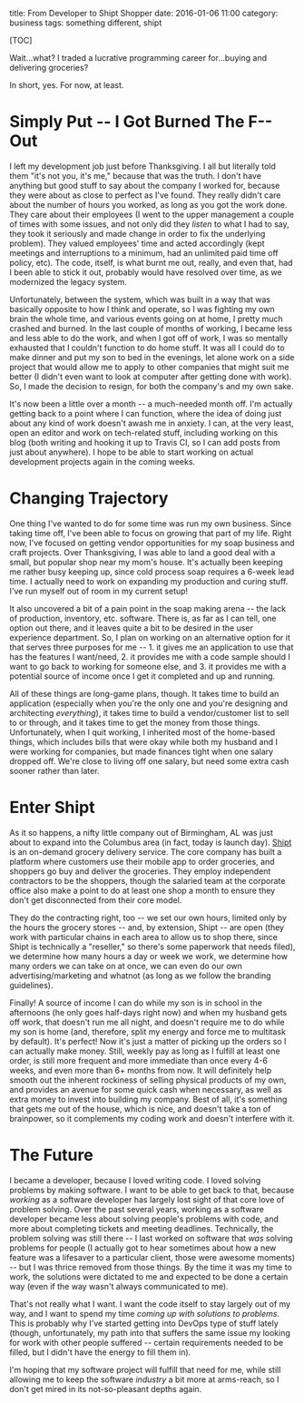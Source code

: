 title: From Developer to Shipt Shopper
date: 2016-01-06 11:00
category: business
tags: something different, shipt

[TOC]

Wait...what? I traded a lucrative programming career for...buying and delivering groceries?

In short, yes. For now, at least.

# Simply Put -- I Got Burned The F-- Out

I left my development job just before Thanksgiving. I all but literally told them "it's not you, it's me," because that was the truth. I don't have anything but good stuff to say about the company I worked for, because they were about as close to perfect as I've found. They really didn't care about the number of hours you worked, as long as you got the work done. They care about their employees (I went to the upper management a couple of times with some issues, and not only did they *listen* to what I had to say, they took it seriously and made change in order to fix the underlying problem). They valued employees' time and acted accordingly (kept meetings and interruptions to a minimum, had an unlimited paid time off policy, etc). The code, itself, is what burnt me out, really, and even that, had I been able to stick it out, probably would have resolved over time, as we modernized the legacy system.

Unfortunately, between the system, which was built in a way that was basically opposite to how I think and operate, so I was fighting my own brain the whole time, and various events going on at home, I pretty much crashed and burned. In the last couple of months of working, I became less and less able to do the work, and when I got off of work, I was so mentally exhausted that I couldn't function to do home stuff. It was all I could do to make dinner and put my son to bed in the evenings, let alone work on a side project that would allow me to apply to other companies that might suit me better (I didn't even want to look at computer after getting done with work). So, I made the decision to resign, for both the company's and my own sake.

It's now been a little over a month -- a much-needed month off. I'm actually getting back to a point where I can function, where the idea of doing just about any kind of work doesn't awash me in anxiety. I can, at the very least, open an editor and work on tech-related stuff, including working on this blog (both writing and hooking it up to Travis CI, so I can add posts from just about anywhere). I hope to be able to start working on actual development projects again in the coming weeks.

# Changing Trajectory

One thing I've wanted to do for some time was run my own business. Since taking time off, I've been able to focus on growing that part of my life. Right now, I've focused on getting vendor opportunities for my soap business and craft projects. Over Thanksgiving, I was able to land a good deal with a small, but popular shop near my mom's house. It's actually been keeping me rather busy keeping up, since cold process soap requires a 6-week lead time. I actually need to work on expanding my production and curing stuff. I've run myself out of room in my current setup!

It also uncovered a bit of a pain point in the soap making arena -- the lack of production, inventory, etc. software. There is, as far as I can tell, one option out there, and it leaves quite a bit to be desired in the user experience department. So, I plan on working on an alternative option for it that serves three purposes for me -- 1. it gives me an application to use that has the features I want/need, 2. it provides me with a code sample should I want to go back to working for someone else, and 3. it provides me with a potential source of income once I get it completed and up and running.

All of these things are long-game plans, though. It takes time to build an application (especially when you're the only one and you're designing and architecting *everything*), it takes time to build a vendor/customer list to sell to or through, and it takes time to get the money from those things. Unfortunately, when I quit working, I inherited most of the home-based things, which includes bills that were okay while both my husband and I were working for companies, but made finances tight when one salary dropped off. We're close to living off one salary, but need some extra cash sooner rather than later.

# Enter Shipt

As it so happens, a nifty little company out of Birmingham, AL was just about to expand into the Columbus area (in fact, today is launch day). [Shipt](http://shipt.com/) is an on-demand grocery delivery service. The core company has built a platform where customers use their mobile app to order groceries, and shoppers go buy and deliver the groceries. They employ independent contractors to be the shoppers, though the salaried team at the corporate office also make a point to do at least one shop a month to ensure they don't get disconnected from their core model.

They do the contracting right, too -- we set our own hours, limited only by the hours the grocery stores -- and, by extension, Shipt -- are open (they work with particular chains in each area to allow us to shop there, since Shipt is technically a "reseller," so there's some paperwork that needs filed), we determine how many hours a day or week we work, we determine how many orders we can take on at once, we can even do our own advertising/marketing and whatnot (as long as we follow the branding guidelines).

Finally! A source of income I can do while my son is in school in the afternoons (he only goes half-days right now) and when my husband gets off work, that doesn't run me all night, and doesn't require me to do while my son is home (and, therefore, split my energy and force me to multitask by default). It's perfect! Now it's just a matter of picking up the orders so I can actually make money. Still, weekly pay as long as I fulfill at least one order, is still more frequent and more immediate than once every 4-6 weeks, and even more than 6+ months from now. It will definitely help smooth out the inherent rockiness of selling physical products of my own, and provides an avenue for some quick cash when necessary, as well as extra money to invest into building my company. Best of all, it's something that gets me out of the house, which is nice, and doesn't take a ton of brainpower, so it complements my coding work and doesn't interfere with it.

# The Future

I became a developer, because I loved writing code. I loved solving problems by making software. I want to be able to get back to that, because *working* as a software developer has largely lost sight of that core love of problem solving. Over the past several years, working as a software developer became less about solving people's problems with code, and more about completing tickets and meeting deadlines. Technically, the problem solving was still there -- I last worked on software that *was* solving problems for people (I actually got to hear sometimes about how a new feature was a lifesaver to a particular client, those were awesome moments) -- but I was thrice removed from those things. By the time it was my time to work, the solutions were dictated to me and expected to be done a certain way (even if the way wasn't always communicated to me).

That's not really what I want. I want the code itself to stay largely out of my way, and I want to spend my time *coming up with solutions to problems.* This is probably why I've started getting into DevOps type of stuff lately (though, unfortunately, my path into that suffers the same issue my looking for work with other people suffered -- certain requirements needed to be filled, but I didn't have the energy to fill them in).

I'm hoping that my software project will fulfill that need for me, while still allowing me to keep the software *industry* a bit more at arms-reach, so I don't get mired in its not-so-pleasant depths again.

